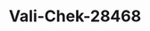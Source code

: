 ---
f_zip-code: 55337
f_state-code: MN
title: Vali-Chek-28468
f_phone: 952-894-7271
f_city-only: Burnsville
f_address: 201 West Travelers Trail Burnsville
f_location-unique-id: '28468'
slug: vali-chek-28468
updated-on: '2024-05-30T13:46:58.046Z'
created-on: '2024-05-30T13:36:59.803Z'
published-on: '2024-05-30T13:54:32.469Z'
f_city-state: cms/city/burnsville-mn.md
f_company: cms/company/vali-chek.md
f_state: cms/state/minnesota.md
layout: '[payday-loan].html'
tags: payday-loan
---